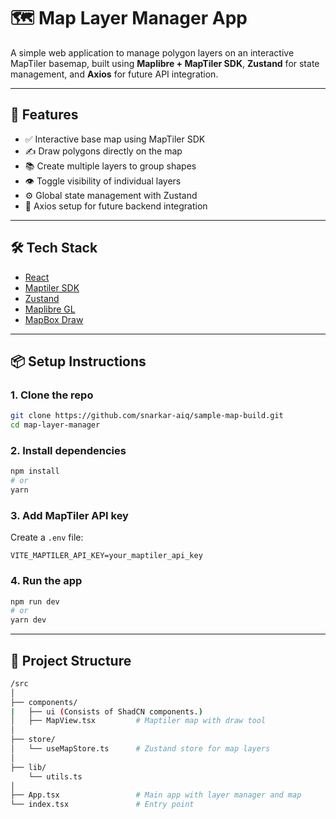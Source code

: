 # 🗺️ Map Layer Manager App

A simple web application to manage polygon layers on an interactive MapTiler basemap, built using **Maplibre + MapTiler SDK**, **Zustand** for state management, and **Axios** for future API integration.

---

## 🚀 Features

- ✅ Interactive base map using MapTiler SDK  
- ✍️ Draw polygons directly on the map  
- 📚 Create multiple layers to group shapes  
- 👁️ Toggle visibility of individual layers  
- ⚙️ Global state management with Zustand  
- 🔗 Axios setup for future backend integration  

---

## 🛠️ Tech Stack

- [React](https://reactjs.org/)
- [Maptiler SDK](https://www.maptiler.com/maps/sdk/)
- [Zustand](https://zustand-demo.pmnd.rs/)
- [Maplibre GL](https://maplibre.org/)
- [MapBox Draw](https://github.com/mapbox/mapbox-gl-draw)

---

## 📦 Setup Instructions

### 1. Clone the repo

```bash
git clone https://github.com/snarkar-aiq/sample-map-build.git
cd map-layer-manager
```

### 2. Install dependencies

```bash
npm install
# or
yarn
```

### 3. Add MapTiler API key

Create a `.env` file:

```
VITE_MAPTILER_API_KEY=your_maptiler_api_key
```

### 4. Run the app

```bash
npm run dev
# or
yarn dev
```

---

## 📁 Project Structure

```bash
/src
│
├── components/
|   ├── ui (Consists of ShadCN components.)
│   ├── MapView.tsx         # Maptiler map with draw tool
│
├── store/
│   └── useMapStore.ts      # Zustand store for map layers
│
├── lib/
    └── utils.ts
│
├── App.tsx                 # Main app with layer manager and map
└── index.tsx               # Entry point
```

